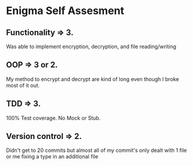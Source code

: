 # Enigma Self Assesment

## Functionality => 3. 
Was able to implement encryption, decryption, and file reading/writing

## OOP => 3 or 2. 
My method to encrypt and decrypt are kind of long even though I broke most of it out.

## TDD => 3. 
100% Test coverage. No Mock or Stub.

## Version control => 2. 
Didn't get to 20 commits but almost all of my commit's only dealt with 1 file or me fixing a type in an additional file
